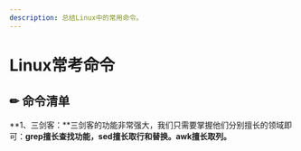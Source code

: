 ```yaml
---
description: 总结Linux中的常用命令。
---
```


# Linux常考命令

##  ✏ 命令清单

**1、三剑客：**三剑客的功能非常强大，我们只需要掌握他们分别擅长的领域即可：**grep擅长查找功能，sed擅长取行和替换。awk擅长取列。**

